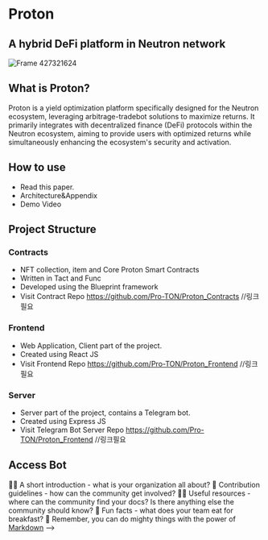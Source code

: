 # Proton
## A hybrid DeFi platform in Neutron network
![Frame 427321624](https://github.com/user-attachments/assets/2e44104f-833f-440c-83de-e1f222e5d310)
## What is Proton?
Proton is a yield optimization platform specifically designed for the Neutron ecosystem, leveraging arbitrage-tradebot solutions to maximize returns. It primarily integrates with decentralized finance (DeFi) protocols within the Neutron ecosystem, aiming to provide users with optimized returns while simultaneously enhancing the ecosystem's security and activation.
## How to use
- Read this paper.
- Architecture&Appendix
- Demo Video
## Project Structure
### Contracts
- NFT collection, item and Core Proton Smart Contracts
- Written in Tact and Func
- Developed using the Blueprint framework
- Visit Contract Repo
  https://github.com/Pro-TON/Proton_Contracts //링크필요
### Frontend
- Web Application, Client part of the project.
- Created using React JS
- Visit Frontend Repo
  https://github.com/Pro-TON/Proton_Frontend //링크필요
### Server
- Server part of the project, contains a Telegram bot.
- Created using Express JS
- Visit Telegram Bot Server Repo
  https://github.com/Pro-TON/Proton_Frontend //링크필요
## Access Bot


🙋‍♀️ A short introduction - what is your organization all about?
🌈 Contribution guidelines - how can the community get involved?
👩‍💻 Useful resources - where can the community find your docs? Is there anything else the community should know?
🍿 Fun facts - what does your team eat for breakfast?
🧙 Remember, you can do mighty things with the power of [Markdown](https://docs.github.com/github/writing-on-github/getting-started-with-writing-and-formatting-on-github/basic-writing-and-formatting-syntax)
-->
